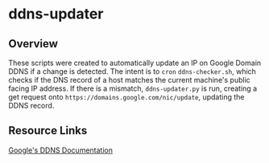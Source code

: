 # ddns-updater

## Overview
These scripts were created to automatically update an IP on Google Domain DDNS if a change is detected.
The intent is to `cron` `ddns-checker.sh`, which checks if the DNS record of a host matches the current
machine's public facing IP address. If there is a mismatch, `ddns-updater.py` is run, 
creating a get request onto `https://domains.google.com/nic/update`, updating the DDNS record.

## Resource Links
[Google's DDNS Documentation](https://support.google.com/domains/answer/6147083)
